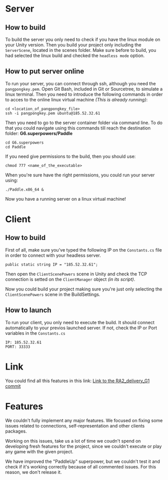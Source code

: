 # Server
## How to build
To build the server you only need to check if you have the linux module on your Unity version. Then you build your project only including the `ServerScene`, located in the scenes folder. Make sure before to build, you had selected the linux build and checked the `headless mode` option.

## How to put server online 
To run your server, you can connect through ssh, although you need the `pangpongkey.pem`. Open Git Bash, included in Git or Sourcetree, to simulate a linux terminal. Then you need to introduce the following commands in order to acces to the online linux virtual machine _*(This is already running)*_:

    cd <location_of_pangpongkey_file>    
    ssh -i pangpongkey.pem ubuntu@185.52.32.61
    
Then you need to go to the server container folder via command line. To do that you could navigate using this commands till reach the destination folder: **G6.superpowers/Paddle** 

    cd G6.superpowers
    cd Paddle
    
 If you need give permissions to the build, then you should use:

    chmod 777 <name_of_the_executable>
 
When you're sure have the right permissions, you could run your server using: 

    ./Paddle.x86_64 &

Now you have a running server on a linux virtual machine!

# Client
## How to build
First of all, make sure you've typed the following IP on the `Constants.cs` file in order to connect with your headless server.

	public static string IP = "185.52.32.61";

Then open the `ClientScenePowers` scene in Unity and check the TCP connection is setted on the `ClientManager` object _*(in its script)*_.

Now you could build your project making sure you're just only selecting the `ClientScenePowers` scene in the BuildSettings.

## How to launch
To run your client, you only need to execute the build. It should connect automatically to your previos launched server. If not, check the IP or Port variables in the `Constants.cs`
	
	IP: 185.52.32.61
	PORT: 33333

# Link
You could find all this features in this link:
[Link to the RA2_delivery_G1 commit](https://github.com/joanllobera/ping-pong-simpler/commit/e9bf30188bd91bdc51bb28a88e0d835b85184a28)

# Features

We couldn't fully implement any major features. We focused on fixing some issues related to connections, self-representation and other clients packages. 

Working on this issues, take us a lot of time we coudn't spend on developing fresh features for the project, since we couldn't execute or play any game with the given project. 

We have improved the "PaddleUp" superpower, but we couldn't test it and check if it's working correctly because of all commented issues. For this reason, we don't release it. 